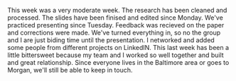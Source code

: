 This week was a very moderate week. The research has been cleaned and processed. The slides have been finised and edited since Monday.
We've practiced presenting since Tuesday. Feedback was recieved on the paper and corrections were made. We've turned everything in, so
no the group and I are just biding time until the presentation. I networked and added some people from different projects on LinkedIN. This
last week has been a little bittersweet because my team and I worked so well together and built and great relationship. Since everyone lives
in the Baltimore area or goes to Morgan, we'll still be able to keep in touch.
